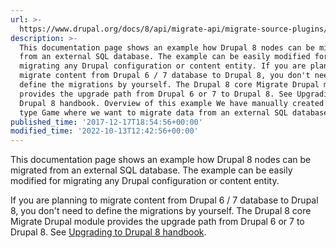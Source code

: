 ```yaml
---
url: >-
  https://www.drupal.org/docs/8/api/migrate-api/migrate-source-plugins/migrating-data-from-a-sql-source
description: >-
  This documentation page shows an example how Drupal 8 nodes can be migrated
  from an external SQL database. The example can be easily modified for
  migrating any Drupal configuration or content entity. If you are planning to
  migrate content from Drupal 6 / 7 database to Drupal 8, you don't need to
  define the migrations by yourself. The Drupal 8 core Migrate Drupal module
  provides the upgrade path from Drupal 6 or 7 to Drupal 8. See Upgrading to
  Drupal 8 handbook. Overview of this example We have manually created a content
  type Game where we want to migrate data from an external SQL database.
published_time: '2017-12-17T18:54:56+00:00'
modified_time: '2022-10-13T12:42:56+00:00'
---
```

This documentation page shows an example how Drupal 8 nodes can be migrated from an external SQL database. The example can be easily modified for migrating any Drupal configuration or content entity.

If you are planning to migrate content from Drupal 6 / 7 database to Drupal 8, you don't need to define the migrations by yourself. The Drupal 8 core Migrate Drupal module provides the upgrade path from Drupal 6 or 7 to Drupal 8\. See [Upgrading to Drupal 8 handbook](https://www.drupal.org/docs/8/upgrade).